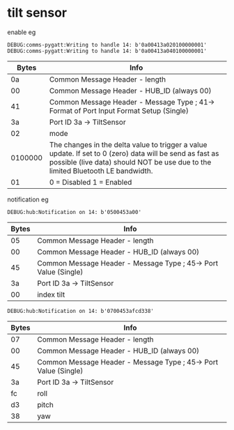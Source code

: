# tilt sensor

enable eg
```
DEBUG:comms-pygatt:Writing to handle 14: b'0a00413a020100000001'
DEBUG:comms-pygatt:Writing to handle 14: b'0a00413a040100000001'

```
| Bytes | Info                                                         |
| ----- | ------------------------------------------------------------ |
| 0a    | Common Message Header - length                               |
| 00    | Common Message Header - HUB_ID (always 00)                   |
| 41    | Common Message Header - Message Type ; 41-> Format of Port Input Format Setup (Single) |
| 3a    | Port ID 3a ->  TiltSensor                                        |
| 02    | mode                        |
| 0100000    | The changes in the delta value to trigger a value update. If set to 0 (zero) data will be send as fast as possible (live data) should NOT be use due to the limited Bluetooth LE bandwidth.                |
| 01 | 0 = Disabled  1 = Enabled                                          |


notification eg
```
DEBUG:hub:Notification on 14: b'0500453a00'

```

| Bytes | Info                                                         |
| ----- | ------------------------------------------------------------ |
| 05    | Common Message Header - length                               |
| 00    | Common Message Header - HUB_ID (always 00)                   |
| 45    | Common Message Header - Message Type ; 45-> Port Value (Single) |
| 3a    | Port ID 3a ->  TiltSensor                                          |
| 00   | index tilt                       |



```
DEBUG:hub:Notification on 14: b'0700453afcd338'
```

| Bytes | Info                                                         |
| ----- | ------------------------------------------------------------ |
| 07    | Common Message Header - length                               |
| 00    | Common Message Header - HUB_ID (always 00)                   |
| 45    | Common Message Header - Message Type ; 45-> Port Value (Single) |
| 3a    | Port ID 3a ->  TiltSensor                                          |
| fc   | roll                      |
| d3   | pitch                      |
| 38   | yaw                      |
